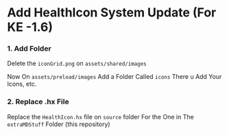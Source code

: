# Add HealthIcon System Update (For KE -1.6)

### 1. Add Folder

Delete the `iconGrid.png` on `assets/shared/images`

Now On `assets/preload/images` Add a Folder Called `icons`
There u Add Your Icons, etc.

### 2. Replace .hx File

Replace the `HealthIcon.hx` file on `source` folder
For the One in The `extraMDStuff` Folder (this repository)
